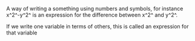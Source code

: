A way of writing a something using numbers and symbols, for instance
x^2^-y^2^ is an expression for the difference between x^2^ and y^2^.

If we write one variable in terms of others, this is called an
expression for that variable
